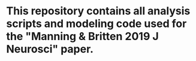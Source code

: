 # This repository contains all analysis scripts and modeling code used for the "Manning & Britten 2019 J Neurosci" paper.
